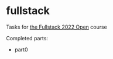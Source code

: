 # fullstack

Tasks for [the Fullstack 2022 Open](https://fullstackopen.com/en/) course

Completed parts:
- part0
